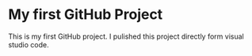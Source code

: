 # My first GitHub Project
This is my first GitHub project. I pulished this project directly form visual studio code.